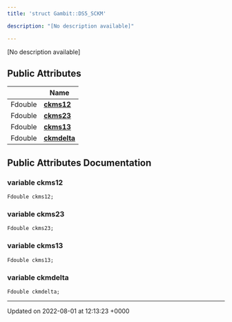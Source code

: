 ```yaml
---
title: 'struct Gambit::DS5_SCKM'

description: "[No description available]"

---
```









[No description available]

## Public Attributes

|                | Name           |
| -------------- | -------------- |
| Fdouble | **[ckms12](/documentation/code/classes/structgambit_1_1ds5__sckm/#variable-ckms12)**  |
| Fdouble | **[ckms23](/documentation/code/classes/structgambit_1_1ds5__sckm/#variable-ckms23)**  |
| Fdouble | **[ckms13](/documentation/code/classes/structgambit_1_1ds5__sckm/#variable-ckms13)**  |
| Fdouble | **[ckmdelta](/documentation/code/classes/structgambit_1_1ds5__sckm/#variable-ckmdelta)**  |

## Public Attributes Documentation

### variable ckms12

```
Fdouble ckms12;
```


### variable ckms23

```
Fdouble ckms23;
```


### variable ckms13

```
Fdouble ckms13;
```


### variable ckmdelta

```
Fdouble ckmdelta;
```


-------------------------------

Updated on 2022-08-01 at 12:13:23 +0000
